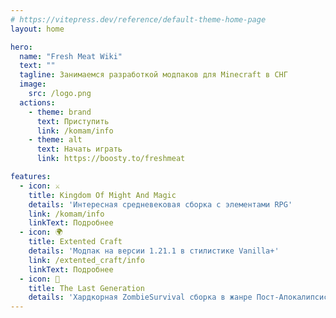 ```yaml
---
# https://vitepress.dev/reference/default-theme-home-page
layout: home

hero:
  name: "Fresh Meat Wiki"
  text: ""
  tagline: Занимаемся разработкой модпаков для Minecraft в СНГ
  image:
    src: /logo.png
  actions:
    - theme: brand
      text: Приступить
      link: /komam/info
    - theme: alt
      text: Начать играть
      link: https://boosty.to/freshmeat

features:
  - icon: ⚔️
    title: Kingdom Of Might And Magic
    details: 'Интересная средневековая сборка с элементами RPG'
    link: /komam/info
    linkText: Подробнее
  - icon: 🌍
    title: Extented Craft
    details: 'Модпак на версии 1.21.1 в стилистике Vanilla+'
    link: /extented_craft/info
    linkText: Подробнее
  - icon: 🌳
    title: The Last Generation
    details: 'Хардкорная ZombieSurvival сборка в жанре Пост-Апокалипсис'
---
```


